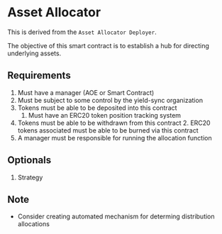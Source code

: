 # Asset Allocator

This is derived from the `Asset Allocator Deployer`.

The objective of this smart contract is to establish a hub for directing underlying assets.

## Requirements

1. Must have a manager (AOE or Smart Contract)
2. Must be subject to some control by the yield-sync organization
3. Tokens must be able to be deposited into this contract
	1. Must have an ERC20 token position tracking system
4. Tokens must be able to be withdrawn from this contract
	2. ERC20 tokens associated must be able to be burned via this contract
5. A manager must be responsible for running the allocation function

## Optionals

1. Strategy

## Note

- Consider creating automated mechanism for determing distribution allocations